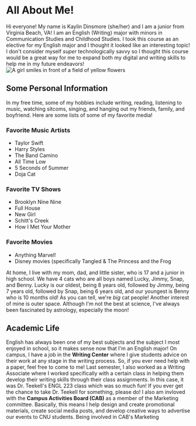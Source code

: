 # All About Me!
Hi everyone! My name is Kaylin Dinsmore (she/her) and I am a junior from Virginia Beach, VA! I am an English (Writing) major with minors in Communication Studies and Childhood Studies. I took this course as an elective for my English major and I thought it looked like an interesting topic! I don't consider myself _super_ technologically savvy so I thought this course would be a great way for me to expand both my digital and writing skills to help me in my future endeavors! 
![A girl smiles in front of a field of yellow flowers](https://kaylindins.github.io/kaylin-dinsmore-CNU/images/profile.jpg)
## Some Personal Information
In my free time, some of my hobbies include writing, reading, listening to music, watching sitcoms, singing, and hanging out my friends, family, and boyfriend. Here are some lists of some of my favorite media! 
### Favorite Music Artists
* Taylor Swift
* Harry Styles
* The Band Camino
* All Time Low 
* 5 Seconds of Summer 
* Doja Cat
### Favorite TV Shows 
* Brooklyn Nine Nine 
* Full House 
* New Girl 
* Schitt's Creek 
* How I Met Your Mother 
### Favorite Movies 
* Anything Marvel! 
* Disney movies (specifically Tangled & The Princess and the Frog 

At home, I live with my mom, dad, and little sister, who is 17 and a junior in high school. We have 4 cats who are all boys named Lucky, Jimmy, Snap, and Benny. Lucky is our oldest, being 8 years old, followed by Jimmy, being 7 years old, followed by Snap, being 6 years old, and our youngest is Benny who is 10 months old! As you can tell, we're _big_ cat people! Another interest of mine is outer space. Although I'm not the best at science, I've always been fascinated by astrology, especially the moon! 
## Academic Life 
English has always been one of my best subjects and the subject I most enjoyed in school, so it makes sense now that I'm an English major! On campus, I have a job in the **Writing Center** where I give students advice on their work at any stage in the writing process. So, if you ever need help with a paper, feel free to come to me! Last semester, I also worked as a Writing Associate where I worked specifically with a certain class in helping them develop their writing skills through their class assignments. In this case, it was Dr. Teekell's ENGL 223 class which was so much fun! If you ever get the chance to take Dr. Teekell for something, please do! I also am invloved with the **Campus Activities Board (CAB)** as a member of the Marketing committee. Basically, this means I help design and create promotional materials, create social media posts, and develop creative ways to advertise our events to CNU students. Being involved in CAB's Marketing 
